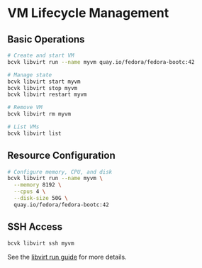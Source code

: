 # VM Lifecycle Management

## Basic Operations

```bash
# Create and start VM
bcvk libvirt run --name myvm quay.io/fedora/fedora-bootc:42

# Manage state
bcvk libvirt start myvm
bcvk libvirt stop myvm
bcvk libvirt restart myvm

# Remove VM
bcvk libvirt rm myvm

# List VMs
bcvk libvirt list
```

## Resource Configuration

```bash
# Configure memory, CPU, and disk
bcvk libvirt run --name myvm \
  --memory 8192 \
  --cpus 4 \
  --disk-size 50G \
  quay.io/fedora/fedora-bootc:42
```

## SSH Access

```bash
bcvk libvirt ssh myvm
```

See the [libvirt run guide](./libvirt-run.md) for more details.